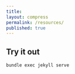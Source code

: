 ```yaml
---
title:
layout: compress
permalink: /resources/
published: true
---
```


## Try it out
```bash
bundle exec jekyll serve
```
